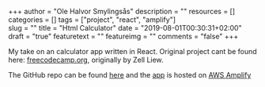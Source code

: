 +++
author = "Ole Halvor Smylingsås"
description = ""
resources = []
categories = []
tags = ["project", "react", "amplify"]  
slug = ""
title = "Html Calculator"
date = "2019-08-01T00:30:31+02:00"
draft = "true"
featuretext = ""
featureimg = ""
comments = "false"
+++

My take on an calculator app written in React. Original project cant be found here: [freecodecamp.org](https://www.freecodecamp.org/news/how-to-build-an-html-calculator-app-from-scratch-using-javascript-4454b8714b98/), originally by Zell Liew.   
<!--more-->
The GitHub repo can be found [here](https://github.com/olehsm/html-react-ampliffy-calc) and the [app](https://master.da3nzdsjs3zqd.amplifyapp.com/) is hosted on [AWS Amplify](https://aws.amazon.com/amplify/)
